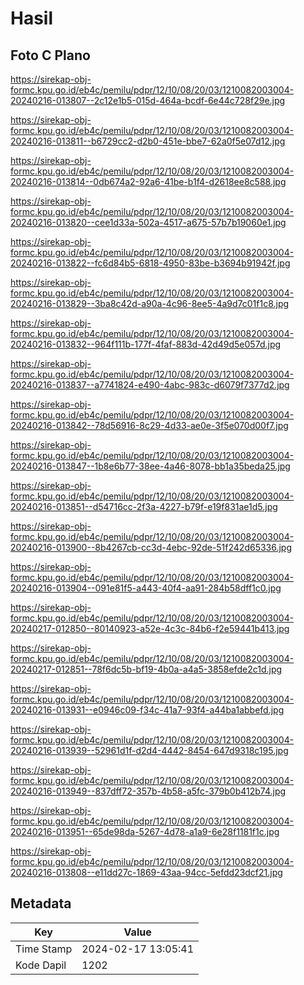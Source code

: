 # Hasil

## Foto C Plano

https://sirekap-obj-formc.kpu.go.id/eb4c/pemilu/pdpr/12/10/08/20/03/1210082003004-20240216-013807--2c12e1b5-015d-464a-bcdf-6e44c728f29e.jpg

https://sirekap-obj-formc.kpu.go.id/eb4c/pemilu/pdpr/12/10/08/20/03/1210082003004-20240216-013811--b6729cc2-d2b0-451e-bbe7-62a0f5e07d12.jpg

https://sirekap-obj-formc.kpu.go.id/eb4c/pemilu/pdpr/12/10/08/20/03/1210082003004-20240216-013814--0db674a2-92a6-41be-b1f4-d2618ee8c588.jpg

https://sirekap-obj-formc.kpu.go.id/eb4c/pemilu/pdpr/12/10/08/20/03/1210082003004-20240216-013820--cee1d33a-502a-4517-a675-57b7b19060e1.jpg

https://sirekap-obj-formc.kpu.go.id/eb4c/pemilu/pdpr/12/10/08/20/03/1210082003004-20240216-013822--fc6d84b5-6818-4950-83be-b3694b91942f.jpg

https://sirekap-obj-formc.kpu.go.id/eb4c/pemilu/pdpr/12/10/08/20/03/1210082003004-20240216-013829--3ba8c42d-a90a-4c96-8ee5-4a9d7c01f1c8.jpg

https://sirekap-obj-formc.kpu.go.id/eb4c/pemilu/pdpr/12/10/08/20/03/1210082003004-20240216-013832--964f111b-177f-4faf-883d-42d49d5e057d.jpg

https://sirekap-obj-formc.kpu.go.id/eb4c/pemilu/pdpr/12/10/08/20/03/1210082003004-20240216-013837--a7741824-e490-4abc-983c-d6079f7377d2.jpg

https://sirekap-obj-formc.kpu.go.id/eb4c/pemilu/pdpr/12/10/08/20/03/1210082003004-20240216-013842--78d56916-8c29-4d33-ae0e-3f5e070d00f7.jpg

https://sirekap-obj-formc.kpu.go.id/eb4c/pemilu/pdpr/12/10/08/20/03/1210082003004-20240216-013847--1b8e6b77-38ee-4a46-8078-bb1a35beda25.jpg

https://sirekap-obj-formc.kpu.go.id/eb4c/pemilu/pdpr/12/10/08/20/03/1210082003004-20240216-013851--d54716cc-2f3a-4227-b79f-e19f831ae1d5.jpg

https://sirekap-obj-formc.kpu.go.id/eb4c/pemilu/pdpr/12/10/08/20/03/1210082003004-20240216-013900--8b4267cb-cc3d-4ebc-92de-51f242d65336.jpg

https://sirekap-obj-formc.kpu.go.id/eb4c/pemilu/pdpr/12/10/08/20/03/1210082003004-20240216-013904--091e81f5-a443-40f4-aa91-284b58dff1c0.jpg

https://sirekap-obj-formc.kpu.go.id/eb4c/pemilu/pdpr/12/10/08/20/03/1210082003004-20240217-012850--80140923-a52e-4c3c-84b6-f2e59441b413.jpg

https://sirekap-obj-formc.kpu.go.id/eb4c/pemilu/pdpr/12/10/08/20/03/1210082003004-20240217-012851--78f6dc5b-bf19-4b0a-a4a5-3858efde2c1d.jpg

https://sirekap-obj-formc.kpu.go.id/eb4c/pemilu/pdpr/12/10/08/20/03/1210082003004-20240216-013931--e0946c09-f34c-41a7-93f4-a44ba1abbefd.jpg

https://sirekap-obj-formc.kpu.go.id/eb4c/pemilu/pdpr/12/10/08/20/03/1210082003004-20240216-013939--52961d1f-d2d4-4442-8454-647d9318c195.jpg

https://sirekap-obj-formc.kpu.go.id/eb4c/pemilu/pdpr/12/10/08/20/03/1210082003004-20240216-013949--837dff72-357b-4b58-a5fc-379b0b412b74.jpg

https://sirekap-obj-formc.kpu.go.id/eb4c/pemilu/pdpr/12/10/08/20/03/1210082003004-20240216-013951--65de98da-5267-4d78-a1a9-6e28f1181f1c.jpg

https://sirekap-obj-formc.kpu.go.id/eb4c/pemilu/pdpr/12/10/08/20/03/1210082003004-20240216-013808--e11dd27c-1869-43aa-94cc-5efdd23dcf21.jpg


## Metadata

| Key        | Value               |
| ---------- | ------------------- |
| Time Stamp | 2024-02-17 13:05:41 |
| Kode Dapil | 1202                |



